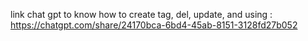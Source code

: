 link chat gpt to know how to create tag, del, update, and using :
https://chatgpt.com/share/24170bca-6bd4-45ab-8151-3128fd27b052
